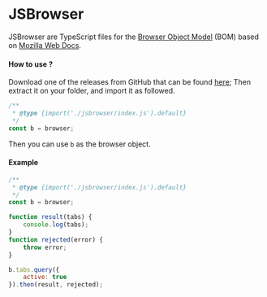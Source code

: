 # JSBrowser
JSBrowser are TypeScript files for the [Browser Object Model](https://developer.mozilla.org/en-US/docs/Mozilla/Add-ons/WebExtensions/API) (BOM) based on [Mozilla Web Docs](https://developers.mozilla.org).

#### How to use ?
Download one of the releases from GitHub that can be found [here](https://github.com/kaplego/jsbrowser/releases);
Then extract it on your folder, and import it as followed.

```js
/**
 * @type {import('./jsbrowser/index.js').default}
 */
const b = browser;
```
Then you can use `b` as the browser object.

#### Example
```js
/**
 * @type {import('./jsbrowser/index.js').default}
 */
const b = browser;

function result(tabs) {
    console.log(tabs);
}
function rejected(error) {
    throw error;
}

b.tabs.query({
    active: true
}).then(result, rejected);
```
